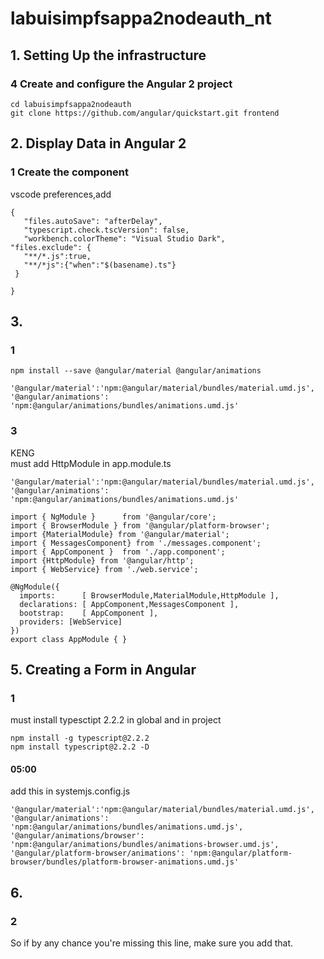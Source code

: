 # labuisimpfsappa2nodeauth_nt

## 1. Setting Up the infrastructure
### 4 Create and configure the Angular 2 project
```
cd labuisimpfsappa2nodeauth
git clone https://github.com/angular/quickstart.git frontend
```

## 2. Display Data in Angular 2
### 1 Create the component
 vscode preferences,add
 ```
 {
    "files.autoSave": "afterDelay",
    "typescript.check.tscVersion": false,
    "workbench.colorTheme": "Visual Studio Dark",
"files.exclude": {
    "**/*.js":true,
    "**/*js":{"when":"$(basename).ts"}
  }

}
```

## 3.
### 1
```
npm install --save @angular/material @angular/animations
```
```
'@angular/material':'npm:@angular/material/bundles/material.umd.js',
'@angular/animations': 'npm:@angular/animations/bundles/animations.umd.js'
```
 
 
### 3
KENG  
must add HttpModule in app.module.ts
```
'@angular/material':'npm:@angular/material/bundles/material.umd.js',
'@angular/animations': 'npm:@angular/animations/bundles/animations.umd.js'

import { NgModule }      from '@angular/core';
import { BrowserModule } from '@angular/platform-browser';
import {MaterialModule} from '@angular/material';
import { MessagesComponent} from './messages.component';
import { AppComponent }  from './app.component';
import {HttpModule} from '@angular/http';
import { WebService} from './web.service';

@NgModule({
  imports:      [ BrowserModule,MaterialModule,HttpModule ],
  declarations: [ AppComponent,MessagesComponent ],
  bootstrap:    [ AppComponent ],
  providers: [WebService]
})
export class AppModule { }
```
 

## 5. Creating a Form in Angular
### 1
must install typesctipt 2.2.2 in global and in project
```
npm install -g typescript@2.2.2 
npm install typescript@2.2.2 -D
```

#### 05:00
add this in systemjs.config.js
```
'@angular/material':'npm:@angular/material/bundles/material.umd.js',
'@angular/animations': 'npm:@angular/animations/bundles/animations.umd.js',
'@angular/animations/browser': 'npm:@angular/animations/bundles/animations-browser.umd.js',
'@angular/platform-browser/animations': 'npm:@angular/platform-browser/bundles/platform-browser-animations.umd.js'
```
## 6.
### 2
So if by any chance you're missing this line, make sure you add that.
